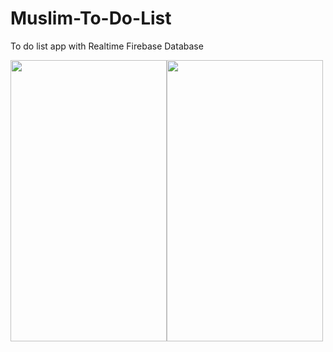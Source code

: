 # Muslim-To-Do-List
To do list app with Realtime Firebase Database

<img src="https://github.com/kardihaekal/Muslim-To-do/blob/master/asset/screenshot_1.png" height="450" width="250"><img src="https://github.com/kardihaekal/Muslim-To-do/blob/master/asset/screenshot_2.png" height="450" width="250">

